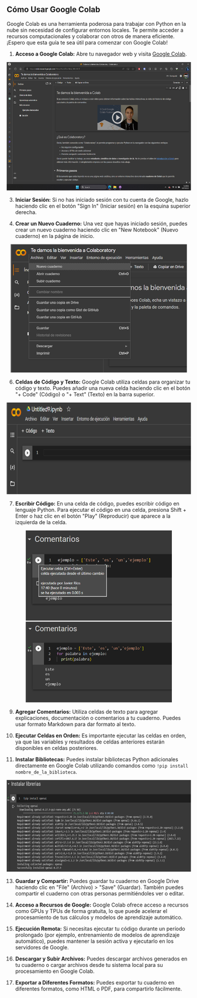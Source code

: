 <h2>Cómo Usar Google Colab</h2>


Google Colab es una herramienta poderosa para trabajar con Python en la nube sin necesidad de configurar entornos locales. Te permite acceder a recursos computacionales y colaborar con otros de manera eficiente. ¡Espero que esta guía te sea útil para comenzar con Google Colab! 


1. **Acceso a Google Colab:** Abre tu navegador web y visita [Google Colab](https://colab.research.google.com/?hl=es).
  <p align="center">
      <img src="imagenes/colab-1.png" alt="image" width="auto" height="350">
  </p>


3. **Iniciar Sesión:** Si no has iniciado sesión con tu cuenta de Google, hazlo haciendo clic en el botón "Sign In" (Iniciar sesión) en la esquina superior derecha.

4. **Crear un Nuevo Cuaderno:** Una vez que hayas iniciado sesión, puedes crear un nuevo cuaderno haciendo clic en "New Notebook" (Nuevo cuaderno) en la página de inicio.
  <p align="center">
      <img src="imagenes/colab-2.png" alt="image" width="auto" height="350">
  </p>

6. **Celdas de Código y Texto:** Google Colab utiliza celdas para organizar tu código y texto. Puedes añadir una nueva celda haciendo clic en el botón "+ Code" (Código) o "+ Text" (Texto) en la barra superior.
   
  <p align="center">
      <img src="imagenes/colab-3.png" alt="image" width="auto" height="250">
  </p>

7. **Escribir Código:** En una celda de código, puedes escribir código en lenguaje Python. Para ejecutar el código en una celda, presiona Shift + Enter o haz clic en el botón "Play" (Reproducir) que aparece a la izquierda de la celda.
  <p align="center">
    <img src="imagenes/colab-4.png" alt="image" width="400" height="auto"> 
    <img src="imagenes/colab-5.png" alt="image" width="400" height="auto">
  </p>

9. **Agregar Comentarios:** Utiliza celdas de texto para agregar explicaciones, documentación o comentarios a tu cuaderno. Puedes usar formato Markdown para dar formato al texto.

10. **Ejecutar Celdas en Orden:** Es importante ejecutar las celdas en orden, ya que las variables y resultados de celdas anteriores estarán disponibles en celdas posteriores.

11. **Instalar Bibliotecas:** Puedes instalar bibliotecas Python adicionales directamente en Google Colab utilizando comandos como `!pip install nombre_de_la_biblioteca`.
  <p align="center">
      <img src="imagenes/colab-6.png" alt="image" width="auto" height="250">
  </p>


13. **Guardar y Compartir:** Puedes guardar tu cuaderno en Google Drive haciendo clic en "File" (Archivo) > "Save" (Guardar). También puedes compartir el cuaderno con otras personas permitiéndoles ver o editar.

14. **Acceso a Recursos de Google:** Google Colab ofrece acceso a recursos como GPUs y TPUs de forma gratuita, lo que puede acelerar el procesamiento de tus cálculos y modelos de aprendizaje automático.

15. **Ejecución Remota:** Si necesitas ejecutar tu código durante un período prolongado (por ejemplo, entrenamiento de modelos de aprendizaje automático), puedes mantener la sesión activa y ejecutarlo en los servidores de Google.

16. **Descargar y Subir Archivos:** Puedes descargar archivos generados en tu cuaderno o cargar archivos desde tu sistema local para su procesamiento en Google Colab.

17. **Exportar a Diferentes Formatos:** Puedes exportar tu cuaderno en diferentes formatos, como HTML o PDF, para compartirlo fácilmente.

